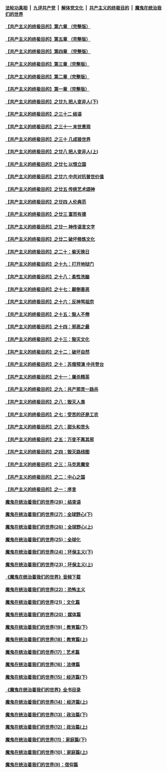 ####  [法轮功真相](../../../../basic/blob/master/README.md?t=06291302) &nbsp;|&nbsp; [九评共产党](../../../../9ping.md/blob/master/README.md?t=06291302) &nbsp;|&nbsp; [解体党文化](../../../../jtdwh.md/blob/master/README.md?t=06291302)  &nbsp;|&nbsp; [共产主义的终极目的](../../../../gczydzjmd.md/blob/master/README.md?t=06291302) &nbsp;|&nbsp; [魔鬼在统治我们的世界](../../../../mgztzwmdsj.md/blob/master/README.md?t=06291302) 

#### [【共产主义的终极目的】第六章 （完整版）](../pages/nsc422/n11428913.md?t=06291302) 

#### [【共产主义的终极目的】第五章 （完整版）](../pages/nsc422/n11428912.md?t=06291302) 

#### [【共产主义的终极目的】第四章 （完整版）](../pages/nsc422/n11428907.md?t=06291302) 

#### [【共产主义的终极目的】第三章（完整版）](../pages/nsc422/n11428848.md?t=06291302) 

#### [【共产主义的终极目的】第二章（完整版）](../pages/nsc422/n11428831.md?t=06291302) 

#### [【共产主义的终极目的】第一章（完整版）](../pages/nsc422/n11417651.md?t=06291302) 

#### [【共产主义的终极目的】之廿九 把人变非人(下)](../pages/nsc422/n11344140.md?t=06291302) 

#### [【共产主义的终极目的】之三十二 结语](../pages/nsc422/n11360535.md?t=06291302) 

#### [【共产主义的终极目的】之三十一 末世景观](../pages/nsc422/n11351129.md?t=06291302) 

#### [【共产主义的终极目的】之三十 几成狼世界](../pages/nsc422/n11348280.md?t=06291302) 

#### [【共产主义的终极目的】之廿八 把人变非人(上)](../pages/nsc422/n11340492.md?t=06291302) 

#### [【共产主义的终极目的】之廿七 以恨立国](../pages/nsc422/n11336944.md?t=06291302) 

#### [【共产主义的终极目的】之廿六 中共对抗普世价值](../pages/nsc422/n11324785.md?t=06291302) 

#### [【共产主义的终极目的】之廿五 传统艺术颂神](../pages/nsc422/n11296396.md?t=06291302) 

#### [【共产主义的终极目的】之廿四 人伦典范](../pages/nsc422/n11296397.md?t=06291302) 

#### [【共产主义的终极目的】之廿三 富而有德](../pages/nsc422/n11283598.md?t=06291302) 

#### [【共产主义的终极目的】之廿一 神传语言文字](../pages/nsc422/n11263265.md?t=06291302) 

#### [【共产主义的终极目的】之廿二 破坏修炼文化](../pages/nsc422/n11245728.md?t=06291302) 

#### [【共产主义的终极目的】之二十：偷天换日](../pages/nsc422/n11238846.md?t=06291302) 

#### [【共产主义的终极目的】之十九：打开地狱门](../pages/nsc422/n11206376.md?t=06291302) 

#### [【共产主义的终极目的】之十八：柔性洗脑](../pages/nsc422/n11199994.md?t=06291302) 

#### [【共产主义的终极目的】之十七：颠倒善恶](../pages/nsc422/n11179782.md?t=06291302) 

#### [【共产主义的终极目的】之十六：反神骂祖宗](../pages/nsc422/n11166798.md?t=06291302) 

#### [【共产主义的终极目的】之十五：毁人不倦](../pages/nsc422/n11166792.md?t=06291302) 

#### [【共产主义的终极目的】之十四：邪恶之最](../pages/nsc422/n11150249.md?t=06291302) 

#### [【共产主义的终极目的】之十三：毁灭文化](../pages/nsc422/n11135227.md?t=06291302) 

#### [【共产主义的终极目的】之十二：破坏自然](../pages/nsc422/n11135214.md?t=06291302) 

#### [【共产主义的终极目的】之十：苏俄预演 中共登台](../pages/nsc422/n11118424.md?t=06291302) 

#### [【共产主义的终极目的】之十一：屠杀精英](../pages/nsc422/n11118442.md?t=06291302) 

#### [【共产主义的终极目的】之九：共产邪灵一路杀](../pages/nsc422/n11114139.md?t=06291302) 

#### [【共产主义的终极目的】之八：毁灭人类](../pages/nsc422/n11108503.md?t=06291302) 

#### [【共产主义的终极目的】之七：受苦的还是工农](../pages/nsc422/n11101809.md?t=06291302) 

#### [【共产主义的终极目的】之六：甜头和苦头](../pages/nsc422/n11096971.md?t=06291302) 

#### [【共产主义的终极目的】之五：万变不离其邪](../pages/nsc422/n11091285.md?t=06291302) 

#### [【共产主义的终极目的】之四：毁灭路线图](../pages/nsc422/n11086284.md?t=06291302) 

#### [【共产主义的终极目的】之三：马克思魔变](../pages/nsc422/n11061941.md?t=06291302) 

#### [【共产主义的终极目的】之二：中心之国](../pages/nsc422/n11047728.md?t=06291302) 

#### [【共产主义的终极目的】之一：序言](../pages/nsc422/n11086077.md?t=06291302) 

#### [魔鬼在统治着我们的世界(28)：结束语](../pages/nsc422/n10936246.md?t=06291302) 

#### [魔鬼在统治着我们的世界(27)：全球野心(下)](../pages/nsc422/n10928319.md?t=06291302) 

#### [魔鬼在统治着我们的世界(26)：全球野心(上)](../pages/nsc422/n10900318.md?t=06291302) 

#### [魔鬼在统治着我们的世界(25)：全球化](../pages/nsc422/n10788205.md?t=06291302) 

#### [魔鬼在统治着我们的世界(24)：环保主义(下)](../pages/nsc422/n10695307.md?t=06291302) 

#### [魔鬼在统治着我们的世界(23)：环保主义(上)](../pages/nsc422/n10688613.md?t=06291302) 

#### [《魔鬼在统治着我们的世界》音频下载](../pages/nsc422/n10635553.md?t=06291302) 

#### [魔鬼在统治着我们的世界(22)：恐怖主义](../pages/nsc422/n10614727.md?t=06291302) 

#### [魔鬼在统治着我们的世界(21)：文化篇](../pages/nsc422/n10597706.md?t=06291302) 

#### [魔鬼在统治着我们的世界(20)：媒体篇](../pages/nsc422/n10586579.md?t=06291302) 

#### [魔鬼在统治着我们的世界(19)：教育篇(下)](../pages/nsc422/n10564808.md?t=06291302) 

#### [魔鬼在统治着我们的世界(18)：教育篇(上)](../pages/nsc422/n10526970.md?t=06291302) 

#### [魔鬼在统治着我们的世界(17)：艺术篇](../pages/nsc422/n10499093.md?t=06291302) 

#### [魔鬼在统治着我们的世界(16)：法律篇](../pages/nsc422/n10485969.md?t=06291302) 

#### [魔鬼在统治着我们的世界(15)：经济篇(下)](../pages/nsc422/n10469975.md?t=06291302) 

#### [《魔鬼在统治着我们的世界》全书目录](../pages/nsc422/n10464261.md?t=06291302) 

#### [魔鬼在统治着我们的世界(14)：经济篇(上)](../pages/nsc422/n10457370.md?t=06291302) 

#### [魔鬼在统治着我们的世界(13)：政治篇(下)](../pages/nsc422/n10448270.md?t=06291302) 

#### [魔鬼在统治着我们的世界(12)：政治篇(上)](../pages/nsc422/n10444576.md?t=06291302) 

#### [魔鬼在统治着我们的世界(11)：家庭篇(下)](../pages/nsc422/n10440961.md?t=06291302) 

#### [魔鬼在统治着我们的世界(10)：家庭篇(上)](../pages/nsc422/n10435448.md?t=06291302) 

#### [魔鬼在统治着我们的世界(9)：信仰篇](../pages/nsc422/n10432159.md?t=06291302) 

